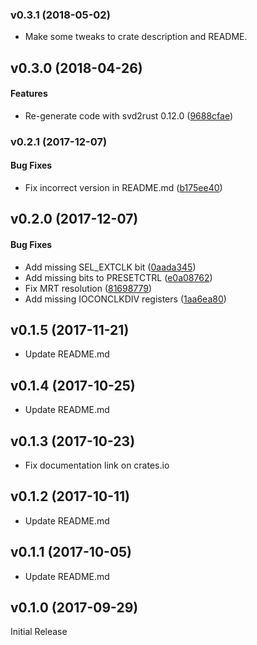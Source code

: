 <a name="v0.3.1"></a>
### v0.3.1 (2018-05-02)

* Make some tweaks to crate description and README.


<a name="v0.3.0"></a>
## v0.3.0 (2018-04-26)


#### Features

*   Re-generate code with svd2rust 0.12.0 ([9688cfae](9688cfae))



<a name="v0.2.1"></a>
### v0.2.1 (2017-12-07)


#### Bug Fixes

*   Fix incorrect version in README.md ([b175ee40](b175ee40))



<a name="v0.2.0"></a>
## v0.2.0 (2017-12-07)


#### Bug Fixes

*   Add missing SEL_EXTCLK bit ([0aada345](0aada345))
*   Add missing bits to PRESETCTRL ([e0a08762](e0a08762))
*   Fix MRT resolution ([81698779](81698779))
*   Add missing IOCONCLKDIV registers ([1aa6ea80](1aa6ea80))



<a name="v0.1.5"></a>
## v0.1.5 (2017-11-21)

* Update README.md

<a name="v0.1.4"></a>
## v0.1.4 (2017-10-25)

* Update README.md

<a name="v0.1.3"></a>
## v0.1.3 (2017-10-23)

* Fix documentation link on crates.io

<a name="v0.1.2"></a>
## v0.1.2 (2017-10-11)

* Update README.md

<a name="v0.1.1"></a>
## v0.1.1 (2017-10-05)

* Update README.md

<a name="v0.1.0"></a>
## v0.1.0 (2017-09-29)

Initial Release
